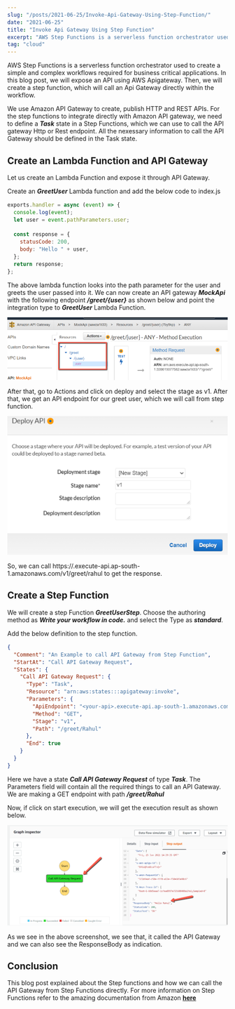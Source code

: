 ```yaml
---
slug: "/posts/2021-06-25/Invoke-Api-Gateway-Using-Step-Function/"
date: "2021-06-25"
title: "Invoke Api Gateway Using Step Function"
excerpt: "AWS Step Functions is a serverless function orchestrator used to create a simple and complex workflows required for business critical applications."
tag: "cloud"
---
```


AWS Step Functions is a serverless function orchestrator used to create a simple and complex workflows required for business critical applications. In this blog post, we will expose an API using AWS Apigateway. Then, we will create a step function, which will call an Api Gateway directly within the workflow.

We use Amazon API Gateway to create, publish HTTP and REST APIs. For the step functions to integrate directly with Amazon API gateway, we need to define a **_Task_** state in a Step Functions, which we can use to call the API gateway Http or Rest endpoint. All the nexessary information to call the API Gateway should be defined in the Task state.

## Create an Lambda Function and API Gateway

Let us create an Lambda Function and expose it through API Gateway.

Create an **_GreetUser_** Lambda function and add the below code to index.js

```javascript
exports.handler = async (event) => {
  console.log(event);
  let user = event.pathParameters.user;

  const response = {
    statusCode: 200,
    body: "Hello " + user,
  };
  return response;
};
```

The above lambda function looks into the path parameter for the user and greets the user passed into it.
We can now create an API gateway **_MockApi_** with the following endpoint **_/greet/{user}_** as shown below and point the integration type to **_GreetUser_** Lambda Function.

![api-gateway](./api-gateway.png)

After that, go to Actions and click on deploy and select the stage as v1. After that, we get an API endpoint for our greet user, which we will call from step function.

![deploy-api](./deploy-api.png)

So, we can call https://<endpoint-id>.execute-api.ap-south-1.amazonaws.com/v1/greet/rahul to get the response.

## Create a Step Function

We will create a step Function **_GreetUserStep_**. Choose the authoring method as **_Write your workflow in code._** and select the Type as **_standard_**.

Add the below definition to the step function.

```json
{
  "Comment": "An Example to call API Gateway from Step Function",
  "StartAt": "Call API Gateway Request",
  "States": {
    "Call API Gateway Request": {
      "Type": "Task",
      "Resource": "arn:aws:states:::apigateway:invoke",
      "Parameters": {
        "ApiEndpoint": "<your-api>.execute-api.ap-south-1.amazonaws.com",
        "Method": "GET",
        "Stage": "v1",
        "Path": "/greet/Rahul"
      },
      "End": true
    }
  }
}
```

Here we have a state **_Call API Gateway Request_** of type **_Task_**. The Parameters field will contain all the required things to call an API Gateway. We are making a GET endpoint with path **_/greet/Rahul_**

Now, if click on start execution, we will get the execution result as shown below.

![step-function-response](./step-function-response.png)

As we see in the above screenshot, we see that, it called the API Gateway and we can also see the ResponseBody as indication.

## Conclusion

This blog post explained about the Step functions and how we can call the API Gateway from Step Functions directly. For more information on Step Functions refer to the amazing documentation from Amazon <a href="https://aws.amazon.com/step-functions/?step-functions.sort-by=item.additionalFields.postDateTime&step-functions.sort-order=desc" target="_blank">**here**</a>
